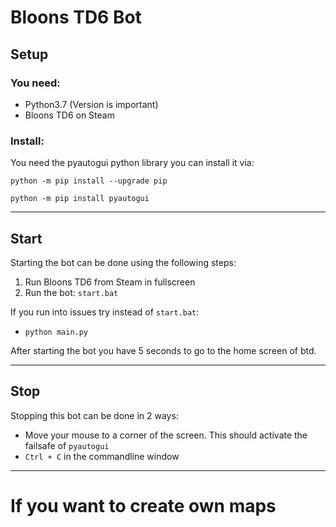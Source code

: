 # Bloons TD6 Bot

## Setup

### You need:
- Python3.7 (Version is important)
- Bloons TD6 on Steam

### Install:

You need the pyautogui python library you can install it via: 

`python -m pip install --upgrade pip`

`python -m pip install pyautogui`

---

## Start

Starting the bot can be done using the following steps:

1. Run Bloons TD6 from Steam in fullscreen
2. Run the bot: `start.bat`

If you run into issues try instead of `start.bat`:

- `python main.py`

After starting the bot you have 5 seconds to go to the home screen of btd. 

---

## Stop

Stopping this bot can be done in 2 ways:

- Move your mouse to a corner of the screen. This should activate the failsafe of `pyautogui`
- `Ctrl + C` in the commandline window

---

# If you want to create own maps
